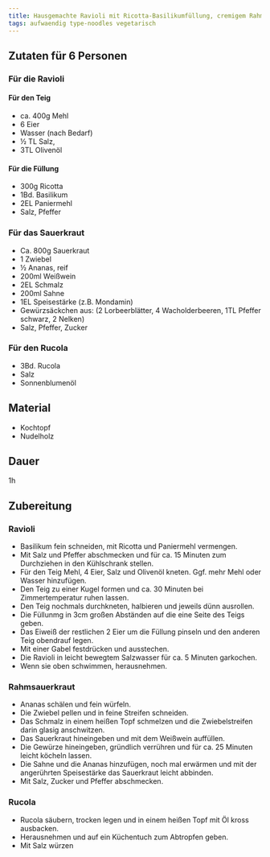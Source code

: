 ```yaml
---
title: Hausgemachte Ravioli mit Ricotta-Basilikumfüllung, cremigem Rahmsauerkraut und gebackenem Rucola
tags: aufwaendig type-noodles vegetarisch
---
```


## Zutaten für 6 Personen
### Für die Ravioli
#### Für den Teig
* ca. 400g Mehl
* 6 Eier
* Wasser (nach Bedarf)
* ½ TL Salz, 
* 3TL Olivenöl

#### Für die Füllung
* 300g Ricotta
* 1Bd. Basilikum
* 2EL Paniermehl
* Salz, Pfeffer

### Für das Sauerkraut
* Ca. 800g Sauerkraut
* 1 Zwiebel
* ½ Ananas, reif
* 200ml Weißwein
* 2EL Schmalz
* 200ml Sahne
* 1EL Speisestärke (z.B. Mondamin)
* Gewürzsäckchen aus: (2 Lorbeerblätter, 4 Wacholderbeeren, 1TL Pfeffer schwarz, 2 Nelken)
* Salz, Pfeffer, Zucker

### Für den Rucola
* 3Bd. Rucola
* Salz
* Sonnenblumenöl

## Material
* Kochtopf
* Nudelholz

## Dauer
1h

## Zubereitung
### Ravioli
* Basilikum fein schneiden, mit Ricotta und Paniermehl vermengen.
* Mit Salz und Pfeffer abschmecken und für ca. 15 Minuten zum Durchziehen in den Kühlschrank stellen.
* Für den Teig Mehl, 4 Eier, Salz und Olivenöl kneten. Ggf. mehr Mehl oder Wasser hinzufügen.
* Den Teig zu einer Kugel formen und ca. 30 Minuten bei Zimmertemperatur ruhen lassen.
* Den Teig nochmals durchkneten, halbieren und jeweils dünn ausrollen.
* Die Füllunmg in 3cm großen Abständen auf die eine Seite des Teigs geben. 
* Das Eiweiß der restlichen 2 Eier um die Füllung pinseln und den anderen Teig obendrauf legen. 
* Mit einer Gabel festdrücken und ausstechen.
* Die Ravioli in leicht bewegtem Salzwasser für ca. 5 Minuten garkochen.
* Wenn sie oben schwimmen, herausnehmen.

### Rahmsauerkraut
* Ananas schälen und fein würfeln.
* Die Zwiebel pellen und in feine Streifen schneiden.
* Das Schmalz in einem heißen Topf schmelzen und die Zwiebelstreifen darin glasig anschwitzen.
* Das Sauerkraut  hineingeben und mit dem Weißwein auffüllen.
* Die Gewürze hineingeben, gründlich verrühren und für ca. 25 Minuten leicht köcheln lassen.
* Die Sahne und die Ananas hinzufügen, noch mal erwärmen und mit der angerührten Speisestärke das Sauerkraut leicht abbinden.
* Mit Salz, Zucker und Pfeffer abschmecken.

### Rucola
* Rucola säubern, trocken legen und in einem heißen Topf mit Öl kross ausbacken.
* Herausnehmen und auf ein Küchentuch zum Abtropfen geben.
* Mit Salz würzen